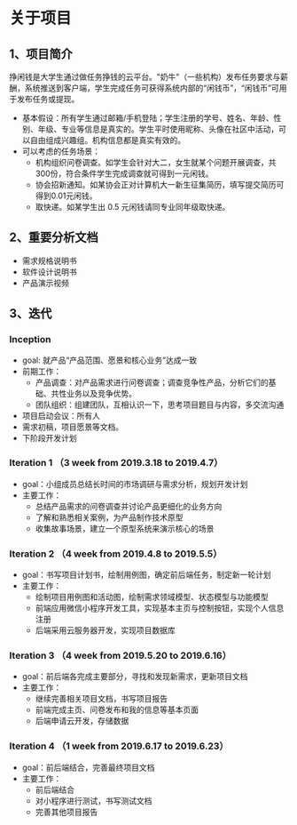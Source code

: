 # 关于项目
## 1、项目简介
挣闲钱是大学生通过做任务挣钱的云平台。"奶牛"（一些机构）发布任务要求与薪酬，系统推送到客户端，学生完成任务可获得系统内部的“闲钱币”，“闲钱币”可用于发布任务或提现。

- 基本假设：所有学生通过邮箱/手机登陆；学生注册的学号、姓名、年龄、性别、年级、专业等信息是真实的。学生平时使用昵称、头像在社区中活动，可以自由组成兴趣组。机构信息都是真实有效的。
- 可以考虑的任务场景：
  - 机构组织问卷调查。如学生会针对大二，女生就某个问题开展调查，共300份，符合条件学生完成调查就可得到一元闲钱。
  - 协会招新通知。如某协会正对计算机大一新生征集简历，填写提交简历可得到0.01元闲钱。
  - 取快递。如某学生出 0.5 元闲钱请同专业同年级取快递。

## 2、重要分析文档
- 需求规格说明书
- 软件设计说明书
- 产品演示视频

## 3、迭代
### Inception
- goal: 就产品“产品范围、愿景和核心业务”达成一致
- 前期工作：
  - 产品调查：对产品需求进行问卷调查；调查竞争性产品，分析它们的基础、共性业务以及竞争优势。
  - 团队组织：组建团队，互相认识一下，思考项目题目与内容，多交流沟通
- 项目启动会议：所有人
- 需求初稿，项目愿景等文档。
- 下阶段开发计划

### Iteration 1 （3 week from 2019.3.18 to 2019.4.7）
- goal：小组成员总结长时间的市场调研与需求分析，规划开发计划
- 主要工作：
  - 总结产品需求的问卷调查并讨论产品更细化的业务方向
  - 了解和熟悉相关案例，为产品制作技术原型
  - 收集故事场景，建立一个原型系统来演示核心的场景

### Iteration 2 （4 week from 2019.4.8 to 2019.5.5）
- goal：书写项目计划书，绘制用例图，确定前后端任务，制定新一轮计划
- 主要工作：
  - 绘制项目用例图和活动图，绘制需求领域模型、状态模型与功能模型
  - 前端应用微信小程序开发工具，实现基本主页与控制按钮，实现个人信息注册
  - 后端采用云服务器开发，实现项目数据库
  
### Iteration 3 （4 week from 2019.5.20 to 2019.6.16）
- goal：前后端各完成主要部分，寻找和发现新需求，更新项目文档
- 主要工作：
  - 继续完善相关项目文档，书写项目报告
  - 前端完成主页、问卷发布和我的信息等基本页面
  - 后端申请云开发，存储数据
 
### Iteration 4 （1 week from 2019.6.17 to 2019.6.23）
- goal：前后端结合，完善最终项目文档
- 主要工作：
  - 前后端结合
  - 对小程序进行测试，书写测试文档
  - 完善其他项目报告
  
